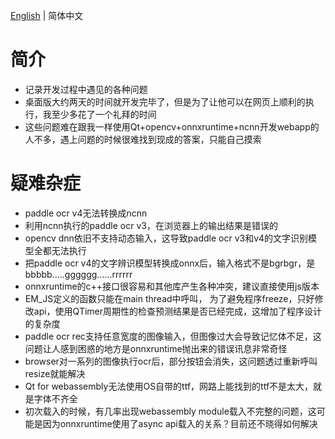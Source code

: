 [English](./trouble_records.md) | 简体中文

# 简介

- 记录开发过程中遇见的各种问题
- 桌面版大约两天的时间就开发完毕了，但是为了让他可以在网页上顺利的执行，我至少多花了一个礼拜的时间
- 这些问题难在跟我一样使用Qt+opencv+onnxruntime+ncnn开发webapp的人不多，遇上问题的时候很难找到现成的答案，只能自己摸索

# 疑难杂症

- paddle ocr v4无法转换成ncnn
- 利用ncnn执行的paddle ocr v3，在浏览器上的输出结果是错误的
- opencv dnn依旧不支持动态输入，这导致paddle ocr v3和v4的文字识别模型全都无法执行
- 把paddle ocr v4的文字辨识模型转换成onnx后，输入格式不是bgrbgr，是bbbbb.....gggggg......rrrrrr
- onnxruntime的c++接口很容易和其他库产生各种冲突，建议直接使用js版本
- EM_JS定义的函数只能在main thread中呼叫， 为了避免程序freeze，只好修改api，使用QTimer周期性的检查预测结果是否已经完成，这增加了程序设计的复杂度
- paddle ocr rec支持任意宽度的图像输入，但图像过大会导致记忆体不足，这问题让人感到困惑的地方是onnxruntime抛出来的错误讯息非常奇怪
- browser对一系列的图像执行ocr后，部分按钮会消失，这问题透过重新呼叫resize就能解决
- Qt for webassembly无法使用OS自带的ttf，网路上能找到的ttf不是太大，就是字体不齐全
- 初次载入的时候，有几率出现webassembly module载入不完整的问题，这可能是因为onnxruntime使用了async api载入的关系？目前还不晓得如何解决

